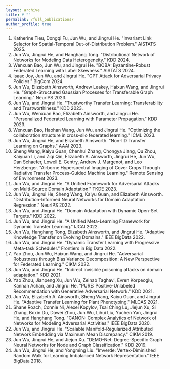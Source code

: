 ```yaml
---
layout: archive
title: # ""
permalink: /full_publications/
author_profile: true
---
```


1. Katherine Tieu, Dongqi Fu, Jun Wu, and Jingrui He. "Invariant Link Selector for Spatial-Temporal Out-of-Distribution Problem." AISTATS 2025.
1. Jun Wu, Jingrui He, and Hanghang Tong. "Distributional Network of Networks for Modeling Data Heterogeneity." KDD 2024.
1. Wenxuan Bao, Jun Wu, and Jingrui He. "BOBA: Byzantine-Robust Federated Learning with Label Skewness." AISTATS 2024.
1. Isaac Joy, Jun Wu, and Jingrui He. "GPT Attack for Adversarial Privacy Policies." BigCom 2024.
1. Jun Wu, Elizabeth Ainsworth, Andrew Leakey, Haixun Wang, and Jingrui He. "Graph-Structured Gaussian Processes for Transferable Graph Learning." NeurIPS 2023.
1. Jun Wu, and Jingrui He. "Trustworthy Transfer Learning: Transferability and Trustworthiness." KDD 2023.
1. Jun Wu, Wenxuan Bao, Elizabeth Ainsworth, and Jingrui He. "Personalized Federated Learning with Parameter Propagation." KDD 2023.
1. Wenxuan Bao, Haohan Wang, Jun Wu, and Jingrui He. "Optimizing the collaboration structure in cross-silo federated learning." ICML 2023.
1. Jun Wu, Jingrui He, and Elizabeth Ainsworth. "Non-IID Transfer Learning on Graphs." AAAI 2023.
1. Sheng Wang, Kaiyu Guan, Chenhui Zhang, Chongya Jiang, Qu Zhou, Kaiyuan Li, and Ziqi Qin, Elizabeth A. Ainsworth, Jingrui He, Jun Wu, Dan Schaefer, Lowell E. Gentry, Andrew J. Margenot, and Leo Herzberger. "Airborne Hyperspectral Imaging of Cover Crops Through Radiative Transfer Process-Guided Machine Learning." Remote Sensing of Environment 2023.
1. Jun Wu, and Jingrui He. "A Unified Framework for Adversarial Attacks on Multi-Source Domain Adaptation." TKDE 2023.
1. Jun Wu, Jingrui He, Sheng Wang, Kaiyu Guan, and Elizabeth Ainsworth. "Distribution-Informed Neural Networks for Domain Adaptation Regression." NeurIPS 2022.
1. Jun Wu, and Jingrui He. "Domain Adaptation with Dynamic Open-Set Targets." KDD 2022.
1. Jun Wu, and Jingrui He. "A Unified Meta-Learning Framework for Dynamic Transfer Learning." IJCAI 2022.
1. Jun Wu, Hanghang Tong, Elizabeth Ainsworth, and Jingrui He. "Adaptive Knowledge Transfer on Evolving Domains." IEEE BigData 2022.
1. Jun Wu, and Jingrui He. "Dynamic Transfer Learning with Progressive Meta-task Scheduler." Frontiers in Big Data 2022.
1. Yao Zhou, Jun Wu, Haixun Wang, and Jingrui He. "Adversarial Robustness through Bias Variance Decomposition: A New Perspective for Federated Learning." CIKM 2022.
1. Jun Wu, and Jingrui He. "Indirect invisible poisoning attacks on domain adaptation." KDD 2021.
1. Yao Zhou, Jianpeng Xu, Jun Wu, Zeinab Taghavi, Evren Korpeoglu, Kannan Achan, and Jingrui He. "PURE: Positive-Unlabeled Recommendation with Generative Adversarial Network." KDD 2021.
1. Jun Wu, Elizabeth A. Ainsworth, Sheng Wang, Kaiyu Guan, and Jingrui He. "Adaptive Transfer Learning for Plant Phenotyping." MLCAS 2021.
1. Shane Roach, Connie Ni, Alexei Kopylov, Tsai Ching Lu, Jiejun Xu, Si Zhang, Boxin Du, Dawei Zhou, Jun Wu, Lihui Liu, Yuchen Yan, Jingrui He, and Hanghang Tong. "CANON: Complex Analytics of Network of Networks for Modeling Adversarial Activities." IEEE BigData 2020.
1. Jun Wu, and Jingrui He. "Scalable Manifold-Regularized Attributed Network Embedding via Maximum Mean Discrepancy." CIKM 2019.
1. Jun Wu, Jingrui He, and Jiejun Xu. "DEMO-Net: Degree-Specific Graph Neural Networks for Node and Graph Classification." KDD 2019.
1. Jun Wu, Jingrui He, and Yongming Liu. "Imverde: Vertex-Diminished Random Walk for Learning Imbalanced Network Representation." IEEE BigData 2018.
